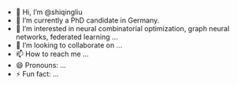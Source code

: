 - 👋 Hi, I’m @shiqingliu
- 🌱 I’m currently a PhD candidate in Germany.
- 👀 I’m interested in neural combinatorial optimization, graph neural networks, federated learning ...
- 💞️ I’m looking to collaborate on ...
- 📫 How to reach me ...
- 😄 Pronouns: ...
- ⚡ Fun fact: ...

<!---
shiqingliu/shiqingliu is a ✨ special ✨ repository because its `README.md` (this file) appears on your GitHub profile.
You can click the Preview link to take a look at your changes.
--->
